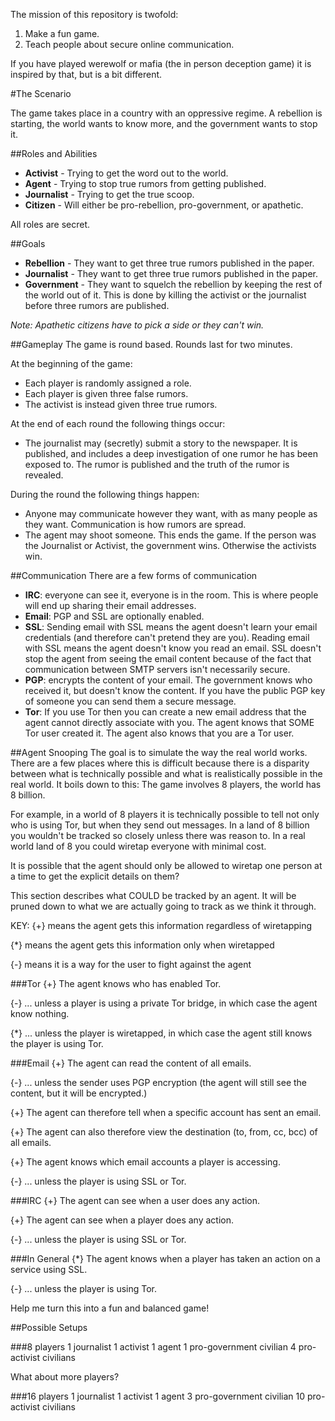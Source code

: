 The mission of this repository is twofold:

1. Make a fun game.
1. Teach people about secure online communication.

If you have played werewolf or mafia (the in person deception game) it is inspired by that, but is a bit different.

#The Scenario

The game takes place in a country with an oppressive regime.  A rebellion is starting, the world wants to know more, and the government wants to stop it.

##Roles and Abilities
- <b>Activist</b> - Trying to get the word out to the world.
- <b>Agent</b> - Trying to stop true rumors from getting published.
- <b>Journalist</b> - Trying to get the true scoop.
- <b>Citizen</b> - Will either be pro-rebellion, pro-government, or apathetic.

All roles are secret.

##Goals
- <b>Rebellion</b> - They want to get three true rumors published in the paper.
- <b>Journalist</b> - They want to get three true rumors published in the paper.
- <b>Government</b> - They want to squelch the rebellion by keeping the rest of the world out of it.  This is done by killing the activist or the journalist before three rumors are published.

<i>Note: Apathetic citizens have to pick a side or they can't win.</i>

##Gameplay
The game is round based.  Rounds last for two minutes.

At the beginning of the game:
- Each player is randomly assigned a role.
- Each player is given three false rumors.
- The activist is instead given three true rumors.

At the end of each round the following things occur:
- The journalist may (secretly) submit a story to the newspaper.  It is published, and includes a deep investigation of one rumor he has been exposed to.  The rumor is published and the truth of the rumor is revealed.

During the round the following things happen:
- Anyone may communicate however they want, with as many people as they want.  Communication is how rumors are spread.
- The agent may shoot someone.  This ends the game.  If the person was the Journalist or Activist, the government wins.  Otherwise the activists win.

##Communication
There are a few forms of communication
- <b>IRC</b>: everyone can see it, everyone is in the room.  This is where people will end up sharing their email addresses.
- <b>Email</b>: PGP and SSL are optionally enabled.
- <b>SSL</b>: Sending email with SSL means the agent doesn't learn your email credentials (and therefore can't pretend they are you).  Reading email with SSL means the agent doesn't know you read an email.  SSL doesn't stop the agent from seeing the email content because of the fact that communication between SMTP servers isn't necessarily secure.
- <b>PGP</b>: encrypts the content of your email.  The government knows who received it, but doesn't know the content.  If you have the public PGP key of someone you can send them a secure message.
- <b>Tor</b>:  If you use Tor then you can create a new email address that the agent cannot directly associate with you.  The agent knows that SOME Tor user created it.  The agent also knows that you are a Tor user.

##Agent Snooping
The goal is to simulate the way the real world works.  There are a few places where this is difficult because there is a disparity between what is technically possible and what is realistically possible in the real world.  It boils down to this: The game involves 8 players, the world has 8 billion.

For example, in a world of 8 players it is technically possible to tell not only who is using Tor, but when they send out messages.  In a land of 8 billion you wouldn't be tracked so closely unless there was reason to.  In a real world land of 8 you could wiretap everyone with minimal cost.

It is possible that the agent should only be allowed to wiretap one person at a time to get the explicit details on them?

This section describes what COULD be tracked by an agent.  It will be pruned down to what we are actually going to track as we think it through.

KEY: 
 {+} means the agent gets this information regardless of wiretapping
 
 {*} means the agent gets this information only when wiretapped
 
 {-} means it is a way for the user to fight against the agent

###Tor
 {+} The agent knows who has enabled Tor.
 
 {-} ... unless a player is using a private Tor bridge, in which case the agent know nothing.

 {*} ... unless the player is wiretapped, in which case the agent still knows the player is using Tor.

###Email
 {+}  The agent can read the content of all emails.

 {-} ... unless the sender uses PGP encryption (the agent will still see the content, but it will be encrypted.)

 {+}  The agent can therefore tell when a specific account has sent an email.

 {+}  The agent can also therefore view the destination (to, from, cc, bcc) of all emails.

 {+}  The agent knows which email accounts a player is accessing.

 {-} ... unless the player is using SSL or Tor.

###IRC
 {+}  The agent can see when a user does any action.

 {+}  The agent can see when a player does any action.

 {-} ... unless the player is using SSL or Tor.

###In General
 {*} The agent knows when a player has taken an action on a service using SSL.

 {-} ... unless the player is using Tor.

Help me turn this into a fun and balanced game!

##Possible Setups

###8 players
1 journalist
1 activist
1 agent
1 pro-government civilian
4 pro-activist civilians

What about more players?

###16 players
1 journalist
1 activist
1 agent
3 pro-government civilian
10 pro-activist civilians
